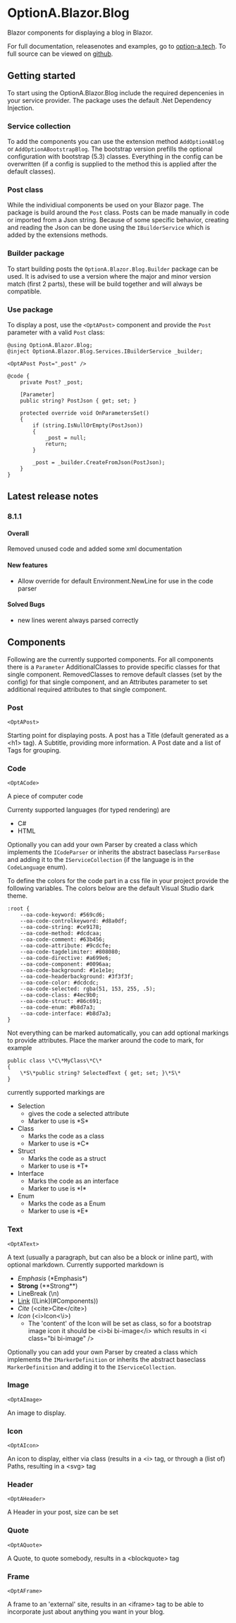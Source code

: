 # OptionA.Blazor.Blog
Blazor components for displaying a blog in Blazor.

For full documentation, releasenotes and examples, go to [option-a.tech](https://www.option-a.tech/documentation/blazor/blog). To full source can be viewed on [github](https://github.com/evdboom/OptionA.Blazor).

## Getting started
To start using the OptionA.Blazor.Blog include the required depencenies in your service provider. The package uses the default .Net Dependency Injection.

### Service collection
To add the components you can use the extension method `AddOptionABlog` or `AddOptionABootstrapBlog`. The bootstrap version prefills the optional configuration with bootstrap (5.3) classes. Everything in the config can be overwritten (if a config is supplied to the method this is applied after the default classes).

### Post class
While the individiual components be used on your Blazor page. The package is build around the `Post` class. Posts can be made manually in code or imported from a Json string. Because of some specific behavior, creating and reading the Json can be done using the `IBuilderService` which is added by the extensions methods.

### Builder package
To start building posts the `OptionA.Blazor.Blog.Builder` package can be used. It is advised to use a version where the major and minor version match (first 2 parts), these will be build together and will always be compatible.

### Use package
To display a post, use the `<OptAPost>` component and provide the `Post` parameter with a valid `Post` class:
```
@using OptionA.Blazor.Blog;
@inject OptionA.Blazor.Blog.Services.IBuilderService _builder;

<OptAPost Post="_post" />

@code {
    private Post? _post;

    [Parameter]
    public string? PostJson { get; set; }

    protected override void OnParametersSet()
    {
        if (string.IsNullOrEmpty(PostJson))
        {
            _post = null;
            return;
        }

        _post = _builder.CreateFromJson(PostJson);
    }    
}
```

## Latest release notes
### 8.1.1
#### Overall
Removed unused code and added some xml documentation

#### New features
- Allow override for default Environment.NewLine for use in the code parser
#### Solved Bugs
- new lines werent always parsed correctly


## Components
Following are the currently supported components. For all components there is a `Parameter` AdditionalClasses to provide specific classes for that single component. RemovedClasses to remove default classes (set by the config) for that single component, and an Attributes parameter to set additional required attributes to that single component.

### Post
```
<OptAPost>
```
Starting point for displaying posts. A post has a Title (default generated as a \<h1> tag). A Subtitle, providing more information. A Post date and a list of Tags for grouping.

### Code
```
<OptACode>
```
A piece of computer code

Currenty supported languages (for typed rendering) are
- C#
- HTML

Optionally you can add your own Parser by created a class which implements the `ICodeParser` or inherits the abstract baseclass `ParserBase` and adding it to the `IServiceCollection` (if the language is in the `CodeLanguage` enum).

To define the colors for the code part in a css file in your project provide the following variables. The colors below are the default Visual Studio dark theme.

```
:root {
    --oa-code-keyword: #569cd6;
    --oa-code-controlkeyword: #d8a0df;
    --oa-code-string: #ce9178;
    --oa-code-method: #dcdcaa;
    --oa-code-comment: #63b456;
    --oa-code-attribute: #9cdcfe;
    --oa-code-tagdelimiter: #808080;
    --oa-code-directive: #a699e6;
    --oa-code-component: #0096aa;
    --oa-code-background: #1e1e1e;
    --oa-code-headerbackground: #3f3f3f;
    --oa-code-color: #dcdcdc;
    --oa-code-selected: rgba(51, 153, 255, .5);
    --oa-code-class: #4ec9b0;
    --oa-code-struct: #86c691;
    --oa-code-enum: #b8d7a3;
    --oa-code-interface: #b8d7a3;
}
```
Not everything can be marked automatically, you can add optional markings to provide attributes. Place the marker around the code to mark, for example
```
public class \*C\*MyClass\*C\*
{
    \*S\*public string? SelectedText { get; set; }\*S\*
}
```

currently supported markings are
 - Selection
   - gives the code a selected attribute
   - Marker to use is \*S\*
- Class
   - Marks the code as a class
   - Marker to use is \*C\*
- Struct
   - Marks the code as a struct
   - Marker to use is \*T\*
- Interface
   - Marks the code as an interface
   - Marker to use is \*I\*
- Enum
   - Marks the code as a Enum
   - Marker to use is \*E\*

### Text
```
<OptAText>
```
A text (usually a paragraph, but can also be a block or inline part), with optional markdown. Currently supported markdown is
- *Emphasis* (\*Emphasis\*)
- **Strong** (\*\*Strong\*\*)
- LineBreak (\n)
- [Link](#Components) (\[Link](#Components))
- <cite>Cite</cite> (\<cite>Cite\</cite>)
- <i>Icon</i> (\<i>Icon\<\i>)
  - The 'content' of the Icon will be set as class, so for a bootstrap image icon it should be \<i>bi bi-image\</i> which results in \<i class="bi bi-image" />

Optionally you can add your own Parser by created a class which implements the `IMarkerDefinition` or inherits the abstract baseclass `MarkerDefinition` and adding it to the `IServiceCollection`.

### Image
```
<OptAImage>
```
An image to display.

### Icon
```
<OptAIcon>
```
An icon to display, either via class (results in a \<i> tag, or through a (list of) Paths, resulting in a \<svg> tag

### Header
```
<OptAHeader>
```
A Header in your post, size can be set

### Quote
```
<OptAQuote>
```
A Quote, to quote somebody, results in a \<blockquote> tag

### Frame
```
<OptAFrame>
```
A frame to an 'external' site, results in an \<iframe> tag to be able to incorporate just about anything you want in your blog.